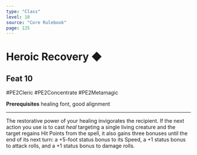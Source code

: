 ```yaml
---
type: "Class"
level: 10
source: "Core Rulebook"
page: 125
---
```

# Heroic Recovery ◆
## Feat 10
#PE2Cleric #PE2Concentrate #PE2Metamagic 

**Prerequisites** healing font, good alignment

---
The restorative power of your healing invigorates the recipient. If the next action you use is to cast *heal* targeting a single living creature and the target regains Hit Points from the spell, it also gains three bonuses until the end of its next turn: a +5-foot status bonus to its Speed, a +1 status bonus to attack rolls, and a +1 status bonus to damage rolls.